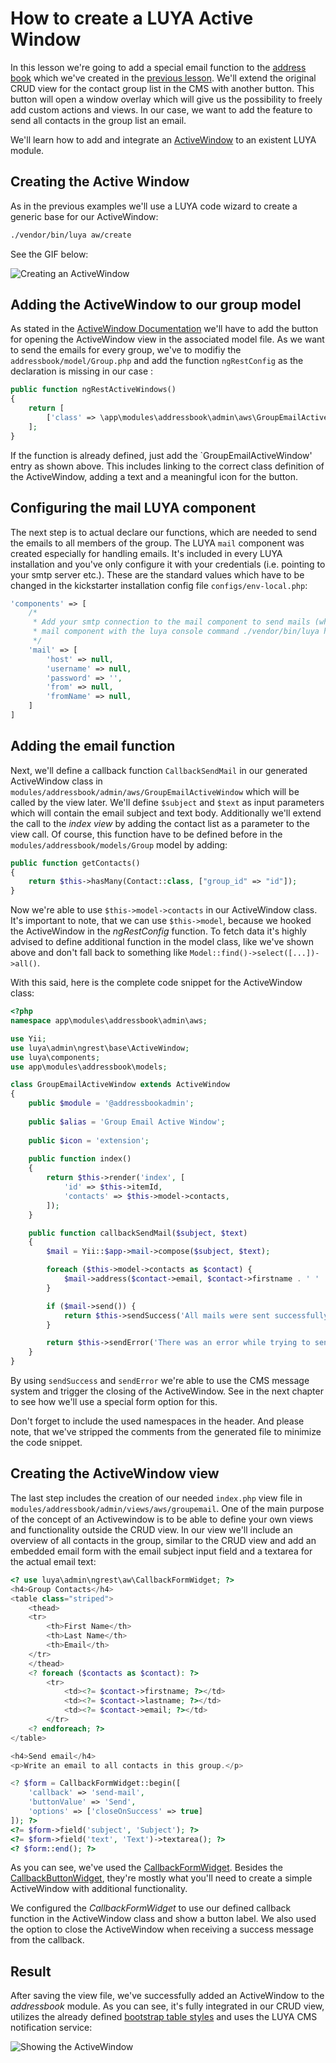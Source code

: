 # How to create a LUYA Active Window

In this lesson we're going to add a special email function to the [address book](https://github.com/luyadev/luya-module-addressbook) which we've created in the [previous lesson](https://github.com/luyadev/luya/blob/master/docs/guide/lesson-module.md). We'll extend the original CRUD view for the contact group list in the CMS with another button. This button will open a window overlay which will give us the possibility to freely add custom actions and views. In our case, we want to add the feature to send all contacts in the group list an email. 

We'll learn how to add and integrate an [ActiveWindow](https://luya.io/guide/ngrest-activewindow) to an existent LUYA module.

## Creating the Active Window

As in the previous examples we'll use a LUYA code wizard to create a generic base for our ActiveWindow:

```sh
./vendor/bin/luya aw/create
```
See the GIF below:

![Creating an ActiveWindow](img/aws-create.gif "Creating an ActiveWindow with LUYA code wizard")

## Adding the ActiveWindow to our group model

As stated in the [ActiveWindow Documentation]() we'll have to add the button for opening the ActiveWindow view in the associated model file. As we want to send the emails for every group, we've to modifiy the `addressbook/model/Group.php` and add the function `ngRestConfig` as the declaration is missing in our case :

```php
public function ngRestActiveWindows()
{
    return [
        ['class' => \app\modules\addressbook\admin\aws\GroupEmailActiveWindow::className(), 'alias' => 'Email to group', 'icon' => 'email'],
    ];
}
```

If the function is already defined, just add the `GroupEmailActiveWindow' entry as shown above.
This includes linking to the correct class definition of the ActiveWindow, adding a text and a meaningful icon for the button.

## Configuring the mail LUYA component

The next step is to actual declare our functions, which are needed to send the emails to all members of the group. The LUYA `mail` component was created especially for handling emails. It's included in every LUYA installation and you've only configure it with your credentials (i.e. pointing to your smtp server etc.). These are the standard values which have to be changed in the kickstarter installation config file `configs/env-local.php`:

```php
'components' => [        
    /*
     * Add your smtp connection to the mail component to send mails (which is required for secure login), you can test your
     * mail component with the luya console command ./vendor/bin/luya health/mailer.
     */
    'mail' => [
        'host' => null,
        'username' => null,
        'password' => '',
        'from' => null,
        'fromName' => null,
    ]
]
```

## Adding the email function

Next, we'll define a callback function `CallbackSendMail` in our generated ActiveWindow class in `modules/addressbook/admin/aws/GroupEmailActiveWindow` which will be called by the view later. We'll define `$subject` and `$text` as input parameters which will contain the email subject and text body. Additionally we'll extend the call to the *index view* by adding the contact list as a parameter to the view call. Of course, this function have to be defined before in the `modules/addressbook/models/Group` model by adding:

```php
public function getContacts()
{
    return $this->hasMany(Contact::class, ["group_id" => "id"]);
}
```
Now we're able to use `$this->model->contacts` in our ActiveWindow class. It's important to note, that we can use `$this->model`, because we hooked the ActiveWindow in the *ngRestConfig* function. To fetch data it's highly advised to define additional function in the model class, like we've shown above and don't fall back to something like `Model::find()->select([...])->all()`.

With this said, here is the complete code snippet for the ActiveWindow class:

```php
<?php
namespace app\modules\addressbook\admin\aws;

use Yii;
use luya\admin\ngrest\base\ActiveWindow;
use luya\components;
use app\modules\addressbook\models;

class GroupEmailActiveWindow extends ActiveWindow
{
    public $module = '@addressbookadmin';
    
    public $alias = 'Group Email Active Window';
    
    public $icon = 'extension';
    
    public function index()
    {
        return $this->render('index', [
            'id' => $this->itemId,
            'contacts' => $this->model->contacts,
        ]);
    }

    public function callbackSendMail($subject, $text)
    {
        $mail = Yii::$app->mail->compose($subject, $text);

        foreach ($this->model->contacts as $contact) {
            $mail->address($contact->email, $contact->firstname . ' ' . $contact->lastname);
        }

        if ($mail->send()) {
            return $this->sendSuccess('All mails were sent successfully!');
        }

        return $this->sendError('There was an error while trying to send the emails.');
    }
}
```

By using `sendSuccess` and `sendError` we're able to use the CMS message system and trigger the closing of the ActiveWindow. See in the next chapter to see how we'll use a special form option for this.

Don't forget to include the used namespaces in the header.
And please note, that we've stripped the comments from the generated file to minimize the code snippet.

## Creating the ActiveWindow view

The last step includes the creation of our needed `index.php` view file in `modules/addressbook/admin/views/aws/groupemail`.
One of the main purpose of the concept of an Activewindow is to be able to define your own views and functionality outside the CRUD view. 
In our view we'll include an overview of all contacts in the group, similar to the CRUD view and add an embedded email form with the email subject input field and a textarea for the actual email text: 

```php
<? use luya\admin\ngrest\aw\CallbackFormWidget; ?>
<h4>Group Contacts</h4>
<table class="striped">
    <thead>
    <tr>
        <th>First Name</th>
        <th>Last Name</th>
        <th>Email</th>
    </tr>
    </thead>
    <? foreach ($contacts as $contact): ?>
        <tr>
            <td><?= $contact->firstname; ?></td>
            <td><?= $contact->lastname; ?></td>
            <td><?= $contact->email; ?></td>
        </tr>
    <? endforeach; ?>
</table>

<h4>Send email</h4>
<p>Write an email to all contacts in this group.</p>

<? $form = CallbackFormWidget::begin([
    'callback' => 'send-mail',
    'buttonValue' => 'Send',
    'options' => ['closeOnSuccess' => true]
]); ?>
<?= $form->field('subject', 'Subject'); ?>
<?= $form->field('text', 'Text')->textarea(); ?>
<? $form::end(); ?>
```

As you can see, we've used the [CallbackFormWidget](https://luya.io/api/luya-admin-ngrest-aw-CallbackFormWidget). Besides the [CallbackButtonWidget](https://luya.io/api/luya-admin-ngrest-aw-CallbackButtonWidget), they're mostly what you'll need to create a simple ActiveWindow with additional functionality. 

We configured the *CallbackFormWidget* to use our defined callback function in the ActiveWindow class and show a button label. We also used the option to close the ActiveWindow when receiving a success message from the callback.

## Result

After saving the view file, we've successfully added an ActiveWindow to the *addressbook* module. As you can see, it's fully integrated in our CRUD view, utilizes the already defined [bootstrap table styles](https://getbootstrap.com/docs/4.0/content/tables/) and uses the LUYA CMS notification service:

![Showing the ActiveWindow](img/aws-result.gif "Showing the ActiveWindow")
